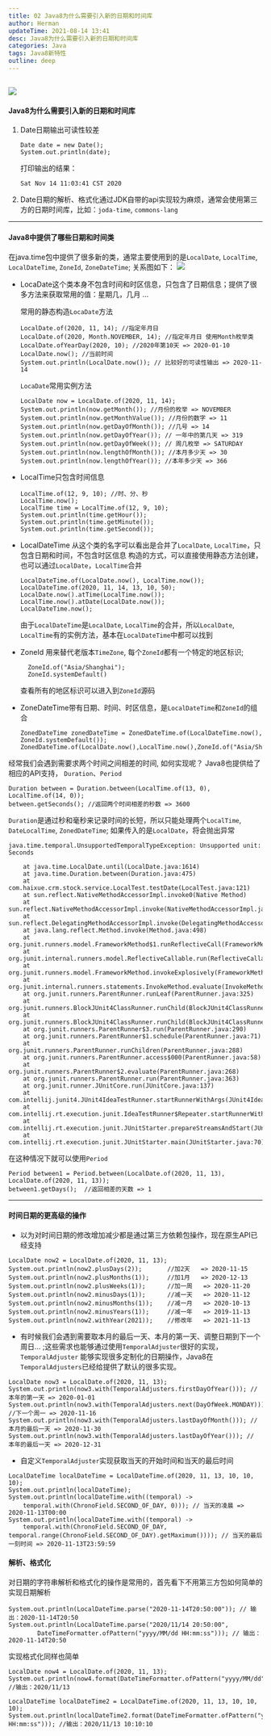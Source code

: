 ```yaml
---
title: 02 Java8为什么需要引入新的日期和时间库
author: Herman
updateTime: 2021-08-14 13:41
desc: Java8为什么需要引入新的日期和时间库
categories: Java
tags: Java8新特性
outline: deep
---
```


![](https://raw.githubusercontent.com/silently9527/images/main/3970086690-5fafd0c6e2df8_articlex)
---- 

#### Java8为什么需要引入新的日期和时间库

1. Date日期输出可读性较差
    ```
    Date date = new Date();
    System.out.println(date);
    ```
    打印输出的结果：
    ```
    Sat Nov 14 11:03:41 CST 2020
    ```
2. Date日期的解析、格式化通过JDK自带的api实现较为麻烦，通常会使用第三方的日期时间库，比如：`joda-time`, `commons-lang`

----

#### Java8中提供了哪些日期和时间类
在java.time包中提供了很多新的类，通常主要使用到的是`LocalDate`, `LocalTime`, `LocalDateTime`, `ZoneId`, `ZoneDateTime`; 关系图如下：
![](https://raw.githubusercontent.com/silently9527/images/main/1999023484-5faf611315cae_articlex)


- LocaDate这个类本身不包含时间和时区信息，只包含了日期信息；提供了很多方法来获取常用的值：星期几，几月 ...
   
   常用的静态构造`LocaDate`方法
    ```
    LocalDate.of(2020, 11, 14); //指定年月日
    LocalDate.of(2020, Month.NOVEMBER, 14); //指定年月日 使用Month枚举类
    LocalDate.ofYearDay(2020, 10); //2020年第10天 => 2020-01-10
    LocalDate.now(); //当前时间
    System.out.println(LocalDate.now()); // 比较好的可读性输出 => 2020-11-14
    ```
   
   `LocaDate`常用实例方法
    ```
    LocalDate now = LocalDate.of(2020, 11, 14);
    System.out.println(now.getMonth()); //月份的枚举 => NOVEMBER
    System.out.println(now.getMonthValue()); //月份的数字 => 11
    System.out.println(now.getDayOfMonth()); //几号 => 14
    System.out.println(now.getDayOfYear()); // 一年中的第几天 => 319
    System.out.println(now.getDayOfWeek()); // 周几枚举 => SATURDAY
    System.out.println(now.lengthOfMonth()); //本月多少天 => 30
    System.out.println(now.lengthOfYear()); //本年多少天 => 366
    ```

- LocalTime只包含时间信息
    ```
    LocalTime.of(12, 9, 10); //时、分、秒
    LocalTime.now();
    LocalTime time = LocalTime.of(12, 9, 10);
    System.out.println(time.getHour());
    System.out.println(time.getMinute());
    System.out.println(time.getSecond());
    ```
- LocalDateTime 从这个类的名字可以看出是合并了`LocalDate`, `LocalTime`，只包含日期和时间，不包含时区信息
    构造的方式，可以直接使用静态方法创建，也可以通过`LocalDate`，`LocalTime`合并
    ```
    LocalDateTime.of(LocalDate.now(), LocalTime.now());
    LocalDateTime.of(2020, 11, 14, 13, 10, 50);
    LocalDate.now().atTime(LocalTime.now());
    LocalTime.now().atDate(LocalDate.now());
    LocalDateTime.now();
    ```
    由于`LocalDateTime`是`LocalDate`, `LocalTime`的合并，所以`LocalDate`, `LocalTime`有的实例方法，基本在`LocalDateTime`中都可以找到
    
- ZoneId 用来替代老版本`TimeZone`, 每个`ZoneId`都有一个特定的地区标识;
    ```
      ZoneId.of("Asia/Shanghai");
      ZoneId.systemDefault()
    ```
    查看所有的地区标识可以进入到`ZoneId`源码

- ZoneDateTime带有日期、时间、时区信息，是`LocalDateTime`和`ZoneId`的组合
    ```
    ZonedDateTime zonedDateTime = ZonedDateTime.of(LocalDateTime.now(), ZoneId.systemDefault());
    ZonedDateTime.of(LocalDate.now(),LocalTime.now(),ZoneId.of("Asia/Shanghai"));
    ```

经常我们会遇到需要求两个时间之间相差的时间, 如何实现呢？
Java8也提供给了相应的API支持， `Duration`、`Period`
```
Duration between = Duration.between(LocalTime.of(13, 0), LocalTime.of(14, 0)); 
between.getSeconds(); //返回两个时间相差的秒数 => 3600
```
`Duration`是通过秒和毫秒来记录时间的长短，所以只能处理两个`LocalTime`, `DateLocalTime`, `ZonedDateTime`; 如果传入的是`LocalDate`，将会抛出异常
```
java.time.temporal.UnsupportedTemporalTypeException: Unsupported unit: Seconds

	at java.time.LocalDate.until(LocalDate.java:1614)
	at java.time.Duration.between(Duration.java:475)
	at com.haixue.crm.stock.service.LocalTest.testDate(LocalTest.java:121)
	at sun.reflect.NativeMethodAccessorImpl.invoke0(Native Method)
	at sun.reflect.NativeMethodAccessorImpl.invoke(NativeMethodAccessorImpl.java:62)
	at sun.reflect.DelegatingMethodAccessorImpl.invoke(DelegatingMethodAccessorImpl.java:43)
	at java.lang.reflect.Method.invoke(Method.java:498)
	at org.junit.runners.model.FrameworkMethod$1.runReflectiveCall(FrameworkMethod.java:50)
	at org.junit.internal.runners.model.ReflectiveCallable.run(ReflectiveCallable.java:12)
	at org.junit.runners.model.FrameworkMethod.invokeExplosively(FrameworkMethod.java:47)
	at org.junit.internal.runners.statements.InvokeMethod.evaluate(InvokeMethod.java:17)
	at org.junit.runners.ParentRunner.runLeaf(ParentRunner.java:325)
	at org.junit.runners.BlockJUnit4ClassRunner.runChild(BlockJUnit4ClassRunner.java:78)
	at org.junit.runners.BlockJUnit4ClassRunner.runChild(BlockJUnit4ClassRunner.java:57)
	at org.junit.runners.ParentRunner$3.run(ParentRunner.java:290)
	at org.junit.runners.ParentRunner$1.schedule(ParentRunner.java:71)
	at org.junit.runners.ParentRunner.runChildren(ParentRunner.java:288)
	at org.junit.runners.ParentRunner.access$000(ParentRunner.java:58)
	at org.junit.runners.ParentRunner$2.evaluate(ParentRunner.java:268)
	at org.junit.runners.ParentRunner.run(ParentRunner.java:363)
	at org.junit.runner.JUnitCore.run(JUnitCore.java:137)
	at com.intellij.junit4.JUnit4IdeaTestRunner.startRunnerWithArgs(JUnit4IdeaTestRunner.java:68)
	at com.intellij.rt.execution.junit.IdeaTestRunner$Repeater.startRunnerWithArgs(IdeaTestRunner.java:47)
	at com.intellij.rt.execution.junit.JUnitStarter.prepareStreamsAndStart(JUnitStarter.java:242)
	at com.intellij.rt.execution.junit.JUnitStarter.main(JUnitStarter.java:70)
```

在这种情况下就可以使用`Period`
```
Period between1 = Period.between(LocalDate.of(2020, 11, 13), LocalDate.of(2020, 11, 13));
between1.getDays();  //返回相差的天数 => 1
```

---

#### 时间日期的更高级的操作
- 以为对时间日期的修改增加减少都是通过第三方依赖包操作，现在原生API已经支持

```
LocalDate now2 = LocalDate.of(2020, 11, 13);
System.out.println(now2.plusDays(2));       //加2天   => 2020-11-15
System.out.println(now2.plusMonths(1));     //加1月   => 2020-12-13
System.out.println(now2.plusWeeks(1));      //加一周   => 2020-11-20
System.out.println(now2.minusDays(1));      //减一天   => 2020-11-12
System.out.println(now2.minusMonths(1));    //减一月   => 2020-10-13
System.out.println(now2.minusYears(1));     //减一年   => 2019-11-13
System.out.println(now2.withYear(2021));    //修改年   => 2021-11-13
```

- 有时候我们会遇到需要取本月的最后一天、本月的第一天、调整日期到下一个周日... ;这些需求也能够通过使用`TemporalAdjuster`很好的实现，`TemporalAdjuster` 能够实现很多定制化的日期操作，Java8在`TemporalAdjusters`已经给提供了默认的很多实现。
```
LocalDate now3 = LocalDate.of(2020, 11, 13);
System.out.println(now3.with(TemporalAdjusters.firstDayOfYear())); // 本年的第一天 => 2020-01-01
System.out.println(now3.with(TemporalAdjusters.next(DayOfWeek.MONDAY))); //下一个周一 => 2020-11-16
System.out.println(now3.with(TemporalAdjusters.lastDayOfMonth())); // 本月的最后一天 => 2020-11-30
System.out.println(now3.with(TemporalAdjusters.lastDayOfYear())); // 本年的最后一天 => 2020-12-31
```

- 自定义`TemporalAdjuster`实现获取当天的开始时间和当天的最后时间

```
LocalDateTime localDateTime = LocalDateTime.of(2020, 11, 13, 10, 10, 10);
System.out.println(localDateTime);
System.out.println(localDateTime.with((temporal) -> 
    temporal.with(ChronoField.SECOND_OF_DAY, 0))); // 当天的凌晨 => 2020-11-13T00:00
System.out.println(localDateTime.with((temporal) ->
    temporal.with(ChronoField.SECOND_OF_DAY, temporal.range(ChronoField.SECOND_OF_DAY).getMaximum()))); // 当天的最后一刻时间 => 2020-11-13T23:59:59
```

#### 解析、格式化
对日期的字符串解析和格式化的操作是常用的，首先看下不用第三方包如何简单的实现日期解析
```
System.out.println(LocalDateTime.parse("2020-11-14T20:50:00")); // 输出：2020-11-14T20:50
System.out.println(LocalDateTime.parse("2020/11/14 20:50:00",
        DateTimeFormatter.ofPattern("yyyy/MM/dd HH:mm:ss"))); // 输出：2020-11-14T20:50
```

实现格式化同样也简单
```
LocalDate now4 = LocalDate.of(2020, 11, 13);
System.out.println(now4.format(DateTimeFormatter.ofPattern("yyyy/MM/dd"))); //输出：2020/11/13

LocalDateTime localDateTime2 = LocalDateTime.of(2020, 11, 13, 10, 10, 10);
System.out.println(localDateTime2.format(DateTimeFormatter.ofPattern("yyyy/MM/dd HH:mm:ss"))); //输出：2020/11/13 10:10:10
```
